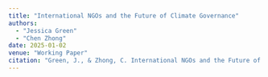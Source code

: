 ```yaml
---
title: "International NGOs and the Future of Climate Governance"
authors:
  - "Jessica Green"
  - "Chen Zhong"
date: 2025-01-02
venue: "Working Paper"
citation: "Green, J., & Zhong, C. International NGOs and the Future of Climate Governance. Working paper."
---
```

